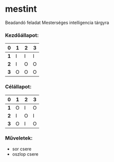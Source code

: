 # mestint
Beadandó feladat Mesterséges intelligencia tárgyra
### Kezdőállapot:
| 0 | 1 | 2 | 3 |
| ------ | ------ | ------ | ------ |
| **1** | I | I | I |
| **2** | I | O | O |
| **3** | O | O | O |

### Célállapot:
| 0 | 1 | 2 | 3 |
| ------ | ------ | ------ | ------ |
| **1** | O | I | O |
| **2** | I | O | I |
| **3** | O | I | O |

### Műveletek:
- sor csere
- oszlop csere
